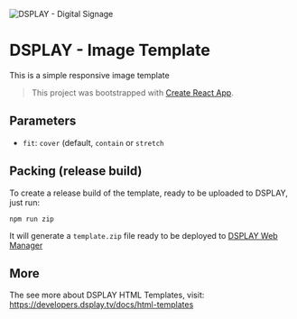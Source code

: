 ![DSPLAY - Digital Signage](https://developers.dsplay.tv/assets/images/dsplay-logo.png)

# DSPLAY - Image Template

This is a simple responsive image template

> This project was bootstrapped with [Create React App](https://github.com/facebookincubator/create-react-app).

## Parameters

- `fit`: `cover` (default, `contain` or `stretch`

## Packing (release build)

To create a release build of the template, ready to be uploaded to DSPLAY, just run:

```
npm run zip
```

It will generate a `template.zip` file ready to be deployed to [DSPLAY Web Manager](https://manager.dsplay.tv/template/create)

## More

The see more about DSPLAY HTML Templates, visit: https://developers.dsplay.tv/docs/html-templates